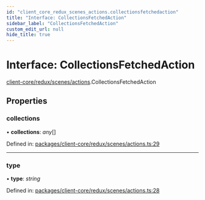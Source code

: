 ```yaml
---
id: "client_core_redux_scenes_actions.collectionsfetchedaction"
title: "Interface: CollectionsFetchedAction"
sidebar_label: "CollectionsFetchedAction"
custom_edit_url: null
hide_title: true
---
```


# Interface: CollectionsFetchedAction

[client-core/redux/scenes/actions](../modules/client_core_redux_scenes_actions.md).CollectionsFetchedAction

## Properties

### collections

• **collections**: *any*[]

Defined in: [packages/client-core/redux/scenes/actions.ts:29](https://github.com/xr3ngine/xr3ngine/blob/5a0f83ed8/packages/client-core/redux/scenes/actions.ts#L29)

___

### type

• **type**: *string*

Defined in: [packages/client-core/redux/scenes/actions.ts:28](https://github.com/xr3ngine/xr3ngine/blob/5a0f83ed8/packages/client-core/redux/scenes/actions.ts#L28)
